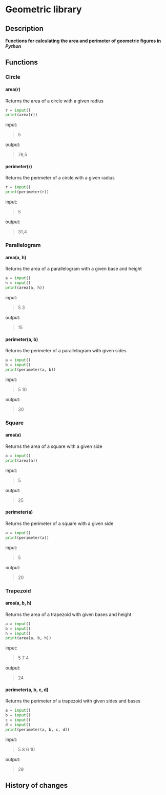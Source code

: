 # Geometric library
## Description
**Functions for calculating the area and perimeter of geometric figures in _Python_**
## Functions
### Circle
#### area(r)
Returns the area of a circle with a given radius  
```python
r = input()
print(area(r))
```
input:
> 5

output:
> 78,5

#### perimeter(r)
Returns the perimeter of a circle with a given radius  
```python
r = input()
print(perimeter(r))
```
input:
> 5

output:
> 31,4


### Parallelogram
#### area(a, h)
Returns the area of a parallelogram with a given base and height  
```python
a = input()
h = input()
print(area(a, h))
```
input:
> 5 3

output:
> 15

#### perimeter(a, b)
Returns the perimeter of a parallelogram with given sides  
```python
a = input()
b = input()
print(perimeter(a, b))
```
input:
> 5 10

output:
> 30


### Square
#### area(a)
Returns the area of a square with a given side  
```python
a = input()
print(area(a))
```
input:
> 5

output:
> 25

#### perimeter(a)
Returns the perimeter of a square with a given side  
```python
a = input()
print(perimeter(a))
```
input:
> 5

output:
> 20


### Trapezoid
#### area(a, b, h)
Returns the area of a trapezoid with given bases and height  
```python
a = input()
b = input()
h = input()
print(area(a, b, h))
```
input:
> 5 7 4

output:
> 24

#### perimeter(a, b, c, d)
Returns the perimeter of a trapezoid with given sides and bases  
```python
a = input()
b = input()
c = input()
d = input()
print(perimeter(a, b, c, d))
```
input:
> 5 8 6 10

output:
> 29



## History of changes
